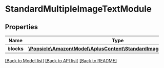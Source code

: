 # StandardMultipleImageTextModule

## Properties
Name | Type | Description | Notes
------------ | ------------- | ------------- | -------------
**blocks** | [**\Popsicle\Amazon\Model\AplusContent\StandardImageTextCaptionBlock[]**](StandardImageTextCaptionBlock.md) |  | [optional] 

[[Back to Model list]](../../README.md#documentation-for-models) [[Back to API list]](../../README.md#documentation-for-api-endpoints) [[Back to README]](../../README.md)

